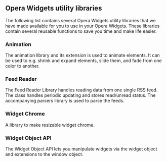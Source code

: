 ## Opera Widgets utility libraries

The following list contains several Opera Widgets utility libraries that we have made available for you to use in your Opera Widgets. These libraries contain several reusable functions to save you time and make life easier.

### Animation

The animation library and its extension is used to animate elements. It can be used to e.g. shrink and expand elements, slide them, and fade from one color to another.

### Feed Reader

The Feed Reader Library handles reading data from one single RSS feed. The class handles periodic updating and stores read/unread status. The accompanying parsers library is used to parse the feeds.

### Widget Chrome

A library to make resizable widget chrome.

### Widget Object API

The Widget Object API lets you manipulate widgets via the widget object and extensions to the window object.